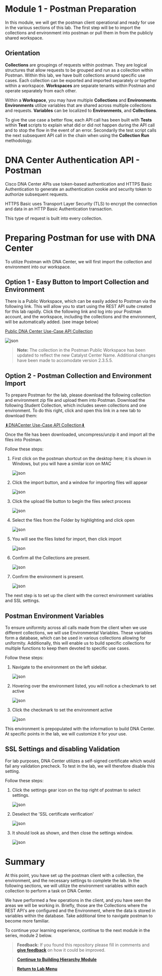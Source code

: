 # Module 1 - Postman Preparation

In this module, we will get the postman client operational and ready for use in the various sections of this lab. The first step will be to import the collections and environment into postman or pull them in from the publicly shared workspace.

## Orientation

**Collections** are groupings of requests within postman. They are logical structures that allow requests to be grouped and run as a collection within Postman. Within this lab, we have built collections around specific use cases. Each collection can be exported and imported separately or together within a workspace. **Workspaces** are separate tenants within Postman and operate separately from each other. 

Within a **Workspace**, you may have multiple **Collections** and **Environments**. **Environments** utilize variables that are shared across multiple collections and requests. **Variables** can be localized to **Environments**, and **Collections**.

To give the use case a better flow, each API call has been built with **Tests** within **Test** scripts to explain what did or did not happen during the API call and to stop the flow in the event of an error. Secondarily the test script calls the next subsequent API call in the chain when using the **Collection Run** methodology.

# DNA Center Authentication API - Postman

Cisco DNA Center APIs use token-based authentication and HTTPS Basic Authentication to generate an authentication cookie and security token to authorize subsequent requests.

HTTPS Basic uses Transport Layer Security (TLS) to encrypt the connection and data in an HTTP Basic Authentication transaction.

This type of request is built into every collection.

# Preparing Postman for use with DNA Center

To utilize Postman with DNA Center, we will first import the collection and environment into our workspace. 

## Option 1 - Easy Button to Import Collection and Environment

There is a Public Workspace, which can be easily added to Postman via the following link. This will allow you to start using the REST API suite created for this lab rapidly. Click the following link and log into your Postman account, and the workspace, including the collections and the environment, will be automatically added. (see image below)

[Public DNA Center Use-Case API Collection](https://www.postman.com/dark-capsule-39992/workspace/catalyst-center-use-case-api-collections)

![json](./images/Postman-Public-Workspace.png?raw=true "Import JSON")

> **Note:** The collection in the Postman Public Workspace has been updated to reflect the new Catalyst Center Name. Additional changes have been made to accomodate version 2.3.5.5.

## Option 2 - Postman Collection and Environment Import

To prepare Postman for the lab, please download the following collection and environment zip file and upload them into Postman. Download the following Student Collection, which includes seven collections and one environment. To do this right, click and open this link in a new tab to download them:
   
<a href="https://minhaskamal.github.io/DownGit/#/home?url=https://github.com/kebaldwi/DNAC-TEMPLATES/tree/master/LABS/LAB-I-Rest-API-Orchestration/postman/DNACenter-UseCase-API-Collection.zip" target="_blank">⬇︎DNACenter Use-Case API Collection⬇︎</a>

Once the file has been downloaded, uncompress/unzip it and import all the files into Postman.

Follow these steps:

1. First click on the postman shortcut on the desktop here; it is shown in Windows, but you will have a similar icon on MAC

   ![json](./images/Postman.png?raw=true "Import JSON")

2. Click the import button, and a window for importing files will appear

   ![json](./images/Postman-Import-Begin.png?raw=true "Import JSON")

3. Click the upload file button to begin the files select process

   ![json](./images/Postman-Import-File.png?raw=true "Import JSON")

4. Select the files from the Folder by highlighting and click open

   ![json](./images/Postman-Import-Select-Open.png?raw=true "Import JSON")

5. You will see the files listed for import, then click import

   ![json](./images/Postman-Import-Upload.png?raw=true "Import JSON")

6. Confirm all the Collections are present.

   ![json](./images/Postman-Collection-Confirm.png?raw=true "Import JSON")

7. Confirm the environment is present.

   ![json](./images/Postman-Environment-Confirm.png?raw=true "Import JSON")

The next step is to set up the client with the correct environment variables and SSL settings.

## Postman Environment Variables

To ensure uniformity across all calls made from the client when we use different collections, we will use Environmental Variables. These variables form a database, which can be used in various collections allowing for uniformity. Additionally, this will enable us to build specific collections for multiple functions to keep them devoted to specific use cases.

Follow these steps:

1. Navigate to the environment on the left sidebar.

   ![json](./images/Postman-Environment-Confirm.png?raw=true "Import JSON")

2. Hovering over the environment listed, you will notice a checkmark to set active

   ![json](./images/Postman-Environment-Check.png?raw=true "Import JSON")

3. Click the checkmark to set the environment active

   ![json](./images/Postman-Environment-Active.png?raw=true "Import JSON")

This environment is prepopulated with the information to build DNA Center. At specific points in the lab, we will customize it for your use.

## SSL Settings and disabling Validation

For lab purposes, DNA Center utilizes a self-signed certificate which would fail any validation precheck. To test in the lab, we will therefore disable this setting.

Follow these steps:

1. Click the settings gear icon on the top right of postman to select settings.

   ![json](./images/Postman-Settings-Menu.png?raw=true "Import JSON")

2. Deselect the 'SSL certificate verification'

   ![json](./images/Postman-Settings-SSL-Validation-On.png?raw=true "Import JSON")

3. It should look as shown, and then close the settings window.

   ![json](./images/Postman-Settings-SSL-Validation-Off.png?raw=true "Import JSON")

# Summary

At this point, you have set up the postman client with a collection, the environment, and the necessary settings to complete the lab. In the following sections, we will utilize the environment variables within each collection to perform a task on DNA Center.

We have performed a few operations in the client, and you have seen the areas we will be working in. Briefly, those are the Collections where the REST API's are configured and the Environment, where the data is stored in variables within the database. Take additional time to navigate postman to become more familiar. 

To continue your learning experience, continue to the next module in the series, module 2 below.

> **Feedback:** If you found this repository please fill in comments and [**give feedback**](https://app.smartsheet.com/b/form/f75ce15c2053435283a025b1872257fe) on how it could be improved.

> [**Continue to Building Hierarchy Module**](../LAB-I-Rest-API-Orchestration/module2-hierarchy.md)

> [**Return to Lab Menu**](./README.md)